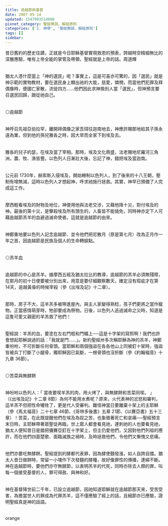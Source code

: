 ```yaml
---
title: 逾越節與基督
date: 2007-05-14
updated: 1547993514000
pixnet_category: 聖經無誤、解經原則
categories: ['2. 神學', '聖經無誤、解經原則']
tags: []
sidebar: 
---
```


<p>昔日舊約的歷史往蹟，正就是今日耶穌基督實現救恩的預表，誇越時空精細無比的深層應驗，唯有上帝全能的掌管及帶領，聖經就是上帝的話。<!--more-->周道輝<br/><br/><br/>猶太人憑什麼當上「神的選民」呢？事實上，這是可喜亦可驚的，因「選民」就是神示範的實物教材，要在選民身上顯出祂的大能，慈愛，憐憫，而當他們犯罪及拜偶像時，便國亡家散，流徙四方……他們因此求神換別人當「選民」，但神預言要召選民回歸，跟從祂自己。 <br/><br/><br/>◎逾越節<br/><br/><br/>神呼召先祖亞伯拉罕，離開拜偶像之家吾珥往迦南地去，神應許賜那地給其子孫永遠為業，但到他的孫兒雅各之時，因大旱而全家下到埃及去。 <br/><br/><br/>雅各的兒子約瑟，在埃及當了宰相。那時，埃及文化鼎盛，法老賜地尼羅河三角洲，農、牧、漁皆豐。以色列人日漸壯大後，忘記了神，錯把埃及當迦南。 <br/><br/><br/>公元前 1730年，赫索斯入侵埃及，開始轄制以色列人，到了後來的十八王朝，壓制有增無減，這時以色列人才想起神，呼求祂施行拯救。其實，神早已預備了人完成這工作。 <br/><br/><br/>摩西輕看埃及的財物及地位，神便用他與法老交涉，又藉他降十災，對付埃及的神。最後的第十災，是擊殺埃及所有頭生的，人畜皆不能僥免，同時神亦定下人可藉逾越節羔羊的血避過滅命使者。這就是逾越節的由來。 <br/><br/><br/>神鄭重地要以色列人記念逾越節．並令他們把尼散月（原是第七月）改為正月作一年之首，因逾越節是民族及個人的生命轉捩點。 <br/><br/><br/>◎羔羊血<br/><br/><br/>逾越節的中心是羔羊。據摩西五經及猶太拉比的教導，逾越節的羔羊必須無殘障，在那月的初十日便要被分別出來，用意是要仔細觀察數天，確定沒有瑕疵才在第 14天，逾越黃昏的時候宰殺（參《出埃及記》十二章）。 <br/><br/><br/>那時，房子不大，這羊羔多被帶進屋內，與主人家變得熟稔，孩子們更將之當作寵物。正當感情萌芽時，牠卻要成為祭物。日後，以色列人逃過滅命之災時，知道是這隻可愛又親密的羊羔救了他們！ <br/><br/><br/>聖經說：羊羔的血，要塗在左右門框和門楣上──這是十字架的寫照啊！我們也許會想起耶穌說過的話：「我就是門……」。新約聖經卅多次稱耶穌為神的羔羊，神鄭重吩咐，不可折斷任何骨頭。當耶穌和兩個強盜在各各他山上同被釘十架時，強盜皆被兵丁打斷了小腿骨，獨耶穌因已氣斷，一根骨頭也沒折斷（參《約翰福音》十九章 36節）。 <br/><br/><br/>◎苦菜與無酵餅<br/><br/><br/>神吩咐以色列人：「 當夜要喫羊羔的肉，用火烤了，與無酵餅和苦菜同喫。 」（《出埃及記》十二章 8節）為何不能用水煮呢？原來，火代表神的忿怒和審判，這羊羔不但把性命犧牲了，更是代人受審判。難怪神當日要離棄十架上的主耶穌（參《馬太福音》二十七章 46節、《哥林多後書》五章 21節、《以賽亞書》五十三章）！苦菜，在此既提醒他們在埃及為奴之苦，也象徵著死亡和哀痛──聖經預言末日時，主耶穌帶著眾聖徒再臨，世上眾人都會看見祂，連刺祂的人也要看見祂，猶太人便知昔日是錯把彌賽亞釘在十字架上，但主仍愛他們，又因對他們列祖的應許，而在他們四面楚歌、面臨滅族之禍時，及時拯救他們，令他們又慚愧又悲痛。 <br/><br/><br/>他們亦要吃無酵餅。聖經提到的酵都代表罪，因為酵使麵發漲，如人自誇自擂。猶太人昔日做餅時，常留一小塊作下次發麵的酵種，故好像罪性的傳播，連綿不斷。神在逾越節時，要他們亦守無酵節，以表明羔羊的代死，同時亦除去人類的罪，叫每一個接受基督的人，罪可得赦、與神和好。 <br/><br/><br/>神在基督降世前二千年，已設立逾越節，因祂知道耶穌就在逾越節那天來，受苦受害，為擔當世人的罪成為代罪羔羊，這不僅應驗了經上的話，且細節亦已應驗，證明聖經真是神的話語。 <br/><br/><br/>orange<br/></p><p> </p><br/><br/><br/>
